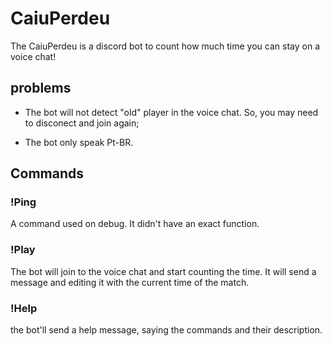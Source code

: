 # CaiuPerdeu
The CaiuPerdeu is a discord bot to count how much time you can stay on a voice chat!

## problems
* The bot will not detect "old" player in the voice chat. So, you may need to disconect and join again;

* The bot only speak Pt-BR.

## Commands

### !Ping
A command used on debug. It didn't have an exact function.

### !Play
The bot will join to the voice chat and start counting the time. It will send a message and editing it with the current time of the match.

### !Help
the bot'll send a help message, saying the commands and their description.